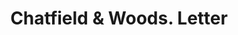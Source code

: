 ---
doi: 10.7916/D8795GRV
date_other: '1870'
date_other_textual: '1870'
form: correspondence
genre:
- Letters (correspondence)
name:
- Chatfield & Woods
object_in_context_url: https://biggert.cul.columbia.edu/items/view/ave_biggert_01245
subject_hierarchical_geographic:
- Cincinnati, Ohio, United States
subject_name:
- Chatfield & Woods
title: Chatfield & Woods. Letter
sort_title: Chatfield & Woods. Letter
call_number: ave_biggert_01245
coordinates:
- 39.1,-84.51666666666667
pid: ave_biggert_01245
identifiers: ave_biggert_01245
canvas_id: ldpd:396508
permalink: "/items/ave_biggert_01245/"
layout: iiif-image-page
---